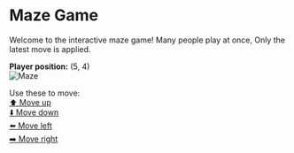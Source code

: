 # Maze Game  
Welcome to the interactive maze game! Many people play at once, Only the latest move is applied.

**Player position:** (5, 4)  
![Maze](https://github-maze-game.vercel.app/images/pos_5_4.png?t=1760618501636)

Use these to move:  
[⬆️ Move up](https://github-maze-game.vercel.app/move/5_4_w)  
[⬇️ Move down](https://github-maze-game.vercel.app/move/5_4_s)  
[⬅️ Move left](https://github-maze-game.vercel.app/move/5_4_a)  
[➡️ Move right](https://github-maze-game.vercel.app/move/5_4_d)
